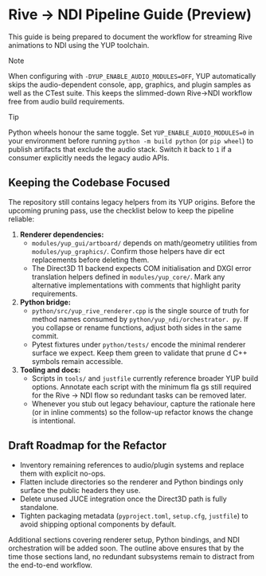# Rive → NDI Pipeline Guide (Preview)

This guide is being prepared to document the workflow for streaming Rive animations to NDI using the YUP toolchain.

> [!NOTE]
> When configuring with `-DYUP_ENABLE_AUDIO_MODULES=OFF`, YUP automatically skips the audio-dependent console, app, graphics, and plugin samples as well as the CTest suite. This keeps the slimmed-down Rive→NDI workflow free from audio build requirements.

> [!TIP]
> Python wheels honour the same toggle. Set `YUP_ENABLE_AUDIO_MODULES=0` in your environment before running `python -m build python` (or `pip wheel`) to publish artifacts that exclude the audio stack. Switch it back to `1` if a consumer explicitly needs the legacy audio APIs.

## Keeping the Codebase Focused
The repository still contains legacy helpers from its YUP origins. Before the upcoming pruning pass, use the checklist below to
 keep the pipeline reliable:

1. **Renderer dependencies:**
   - `modules/yup_gui/artboard/` depends on math/geometry utilities from `modules/yup_graphics/`. Confirm those helpers have dir
     ect replacements before deleting them.
   - The Direct3D 11 backend expects COM initialisation and DXGI error translation helpers defined in `modules/yup_core/`. Mark
     any alternative implementations with comments that highlight parity requirements.
2. **Python bridge:**
   - `python/src/yup_rive_renderer.cpp` is the single source of truth for method names consumed by `python/yup_ndi/orchestrator.
     py`. If you collapse or rename functions, adjust both sides in the same commit.
   - Pytest fixtures under `python/tests/` encode the minimal renderer surface we expect. Keep them green to validate that prune
     d C++ symbols remain accessible.
3. **Tooling and docs:**
   - Scripts in `tools/` and `justfile` currently reference broader YUP build options. Annotate each script with the minimum fla
     gs still required for the Rive → NDI flow so redundant tasks can be removed later.
   - Whenever you stub out legacy behaviour, capture the rationale here (or in inline comments) so the follow-up refactor knows
     the change is intentional.

## Draft Roadmap for the Refactor
- Inventory remaining references to audio/plugin systems and replace them with explicit no-ops.
- Flatten include directories so the renderer and Python bindings only surface the public headers they use.
- Delete unused JUCE integration once the Direct3D path is fully standalone.
- Tighten packaging metadata (`pyproject.toml`, `setup.cfg`, `justfile`) to avoid shipping optional components by default.

Additional sections covering renderer setup, Python bindings, and NDI orchestration will be added soon. The outline above ensures
that by the time those sections land, no redundant subsystems remain to distract from the end-to-end workflow.
